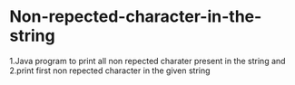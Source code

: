 # Non-repected-character-in-the-string
1.Java program to print  all non repected charater present in the string and 2.print first non repected character in the given string
